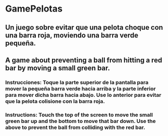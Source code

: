 # GamePelotas
## Un juego sobre evitar que una pelota choque con una barra roja, moviendo una barra verde pequeña.
## A game about preventing a ball from hitting a red bar by moving a small green bar.

### Instrucciones: Toque la parte superior de la pantalla para mover la pequeña barra verde hacia arriba y la parte inferior para mover dicha barra hacia abajo. Use lo anterior para evitar que la pelota colisione con la barra roja.

### Instructions: Touch the top of the screen to move the small green bar up and the bottom to move that bar down. Use the above to prevent the ball from colliding with the red bar.
